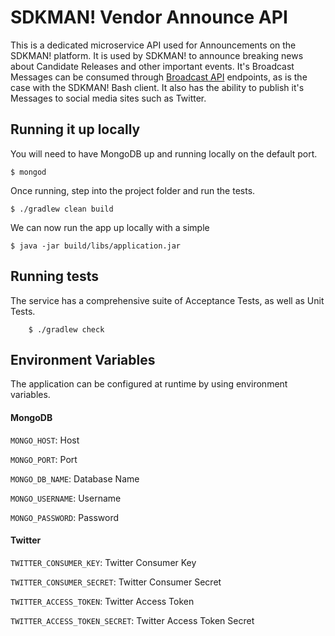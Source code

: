 # SDKMAN! Vendor Announce API

This is a dedicated microservice API used for Announcements on the SDKMAN! platform. It is used by SDKMAN! to announce breaking
news about Candidate Releases and other important events. It's Broadcast Messages can be consumed through [Broadcast API](https://github.com/sdkman/sdkman-broadcast-api)
endpoints, as is the case with the SDKMAN! Bash client. It also has the ability to publish it's Messages to social media
sites such as Twitter.

## Running it up locally

You will need to have MongoDB up and running locally on the default port.

    $ mongod

Once running, step into the project folder and run the tests.
 
    $ ./gradlew clean build

We can now run the app up locally with a simple

    $ java -jar build/libs/application.jar

## Running tests

The service has a comprehensive suite of Acceptance Tests, as well as Unit Tests.

		$ ./gradlew check

## Environment Variables

The application can be configured at runtime by using environment variables.

#### MongoDB

`MONGO_HOST`: Host

`MONGO_PORT`: Port

`MONGO_DB_NAME`: Database Name

`MONGO_USERNAME`: Username

`MONGO_PASSWORD`: Password

#### Twitter

`TWITTER_CONSUMER_KEY`: Twitter Consumer Key

`TWITTER_CONSUMER_SECRET`: Twitter Consumer Secret

`TWITTER_ACCESS_TOKEN`: Twitter Access Token

`TWITTER_ACCESS_TOKEN_SECRET`: Twitter Access Token Secret
